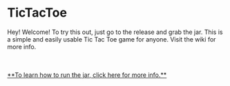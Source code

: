 # TicTacToe
Hey!  Welcome!  To try this out, just go to the release and grab the jar.  This is a simple and easily usable Tic Tac Toe game for anyone.  Visit the wiki for more info.

<br/>
<br/>
<a href="https://github.com/bobdabiulder/TicTacToe/wiki/How-to-play-(Using-the-.jar)">**To learn how to run the jar, click here for more info.**</a>
<br/>
<br/>
<br/>
<br/>

<a href="http://www.reliablecounter.com" target="_blank"><img src="http://www.reliablecounter.com/count.php?page=github.com&digit=style/plain/6/&reloads=1" alt="" title="" border="0"></a><br /><a href="http://" target="_blank" style="font-family: Geneva, Arial; font-size: 9px; color: #330010; text-decoration: none;"></a>
